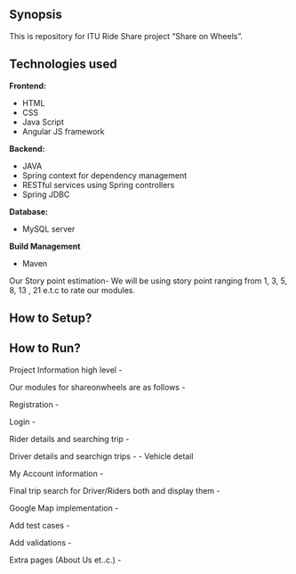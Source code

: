 ## Synopsis

This is repository for ITU Ride Share project “Share on Wheels”.

## Technologies used

**Frontend:**

* HTML
* CSS
* Java Script
* Angular JS framework


**Backend:**

* JAVA
* Spring context for dependency management
* RESTful services using Spring controllers
* Spring JDBC


**Database:**

* MySQL server

**Build Management**

* Maven

Our Story point estimation-
We will be using story point ranging from 1, 3, 5, 8, 13 , 21 e.t.c to rate our modules. 


## How to Setup?


## How to Run?




Project Information high level - 

Our modules for shareonwheels are as follows -

Registration -

Login -

Rider details and searching trip -

Driver details and searchign trips - - Vehicle detail

My Account information -

Final trip search for Driver/Riders both and display them -

Google Map implementation -

Add test cases -

Add validations -

Extra pages (About Us et..c.) -